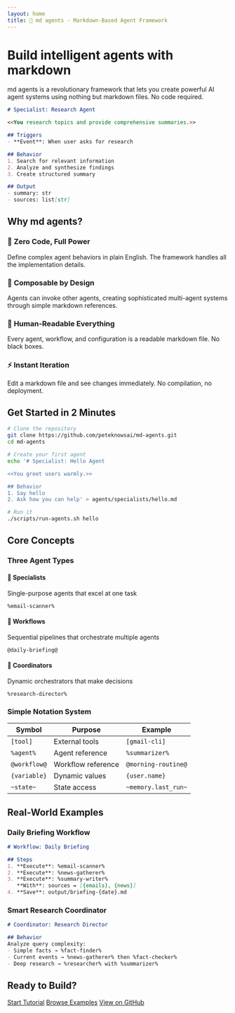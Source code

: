 ```yaml
---
layout: home
title: 🧩 md agents - Markdown-Based Agent Framework
---
```


# Build intelligent agents with markdown

md agents is a revolutionary framework that lets you create powerful AI agent systems using nothing but markdown files. No code required.

```markdown
# Specialist: Research Agent

<<You research topics and provide comprehensive summaries.>>

## Triggers
- **Event**: When user asks for research

## Behavior
1. Search for relevant information
2. Analyze and synthesize findings
3. Create structured summary

## Output
- summary: str
- sources: list[str]
```

## Why md agents?

### 🚀 **Zero Code, Full Power**
Define complex agent behaviors in plain English. The framework handles all the implementation details.

### 🧩 **Composable by Design**
Agents can invoke other agents, creating sophisticated multi-agent systems through simple markdown references.

### 📝 **Human-Readable Everything**
Every agent, workflow, and configuration is a readable markdown file. No black boxes.

### ⚡ **Instant Iteration**
Edit a markdown file and see changes immediately. No compilation, no deployment.

## Get Started in 2 Minutes

```bash
# Clone the repository
git clone https://github.com/peteknowsai/md-agents.git
cd md-agents

# Create your first agent
echo '# Specialist: Hello Agent

<<You greet users warmly.>>

## Behavior
1. Say hello
2. Ask how you can help' > agents/specialists/hello.md

# Run it
./scripts/run-agents.sh hello
```

## Core Concepts

### Three Agent Types

<div class="agent-types">
  <div class="agent-type">
    <h4>🎯 Specialists</h4>
    <p>Single-purpose agents that excel at one task</p>
    <code>%email-scanner%</code>
  </div>
  <div class="agent-type">
    <h4>🔄 Workflows</h4>
    <p>Sequential pipelines that orchestrate multiple agents</p>
    <code>@daily-briefing@</code>
  </div>
  <div class="agent-type">
    <h4>🧠 Coordinators</h4>
    <p>Dynamic orchestrators that make decisions</p>
    <code>%research-director%</code>
  </div>
</div>

### Simple Notation System

| Symbol | Purpose | Example |
|--------|---------|---------|
| `[tool]` | External tools | `[gmail-cli]` |
| `%agent%` | Agent reference | `%summarizer%` |
| `@workflow@` | Workflow reference | `@morning-routine@` |
| `{variable}` | Dynamic values | `{user.name}` |
| `~state~` | State access | `~memory.last_run~` |

## Real-World Examples

### Daily Briefing Workflow
```markdown
# Workflow: Daily Briefing

## Steps
1. **Execute**: %email-scanner%
2. **Execute**: %news-gatherer%
3. **Execute**: %summary-writer%
   **With**: sources = [{emails}, {news}]
4. **Save**: output/briefing-{date}.md
```

### Smart Research Coordinator
```markdown
# Coordinator: Research Director

## Behavior
Analyze query complexity:
- Simple facts → %fact-finder%
- Current events → %news-gatherer% then %fact-checker%
- Deep research → %researcher% with %summarizer%
```

## Ready to Build?

<div class="cta-buttons">
  <a href="/md-agents/quickstart/" class="btn btn-primary">Start Tutorial</a>
  <a href="/md-agents/examples/" class="btn btn-secondary">Browse Examples</a>
  <a href="https://github.com/peteknowsai/md-agents" class="btn btn-outline">View on GitHub</a>
</div>